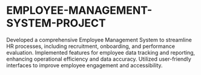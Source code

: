 # EMPLOYEE-MANAGEMENT-SYSTEM-PROJECT
Developed a comprehensive Employee Management System to streamline HR processes, including recruitment, onboarding, and performance evaluation. Implemented features for employee data tracking and reporting, enhancing operational efficiency and data accuracy. Utilized user-friendly interfaces to improve employee engagement and accessibility.

